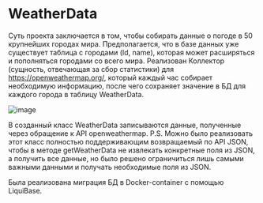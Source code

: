 # WeatherData

Суть проекта заключается в том, чтобы собирать данные о погоде в 50 крупнейших городах мира. 
Предполагается, что в базе данных уже существует таблица с городами (Id, name), которая может расширяться и пополняться городами со всего мира.
Реализован Коллектор (сущность, отвечающая за сбор статистики) для https://openweathermap.org/, который каждый час собирает необходимую информацию, после чего сохраняет значение в БД для каждого города в таблицу WeatherData.

![image](https://github.com/SamiyKlassniy/WeatherData/assets/102363346/f729f4bf-506d-463a-95c9-ec0845667ba3)

В созданный класс WeatherData записываются данные, полученные через обращение к API openweathermap.
P.S. Можно было реализовать этот класс полностью поддерживающим возвращаемый по API JSON, чтобы в методе getWeatherData не извлекать конкретные поля из JSON, а получить все данные, но было решено ограничиться лишь самыми важными данными и получать необходимые поля из JSON.

Была реализована миграция БД в Docker-container с помощью LiquiBase. 
